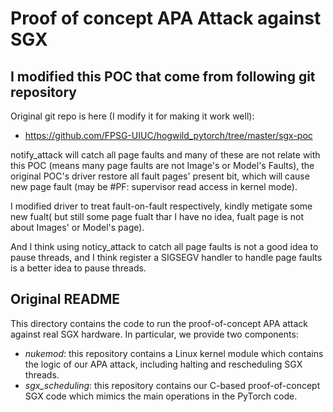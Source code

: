 # Proof of concept APA Attack against SGX

## I modified this POC that come from following git repository 

Original git repo is here (I modify it for making it work well):

- https://github.com/FPSG-UIUC/hogwild_pytorch/tree/master/sgx-poc

notify_attack will catch all page faults and many of these are not relate with this POC (means many page faults are not Image's or Model's Faults), the original POC's driver restore all fault pages' present bit, which will cause new page fault (may be #PF: supervisor read access in kernel mode). 

I modified driver to treat fault-on-fault respectively, kindly metigate some new fualt( but still some page fualt thar I have no idea, fualt page is not about Images' or Model's page).

And I think using noticy_attack to catch all page faults is not a good idea to pause threads, and I think register a SIGSEGV handler to handle page faults is a better idea to pause threads.

## Original README

This directory contains the code to run the proof-of-concept APA attack against real SGX hardware.
In particular, we provide two components:

- *nukemod*: this repository contains a Linux kernel module which contains the logic of our APA attack, including halting and rescheduling SGX threads.
- *sgx_scheduling*: this repository contains our C-based proof-of-concept SGX code which mimics the main operations in the PyTorch code.

